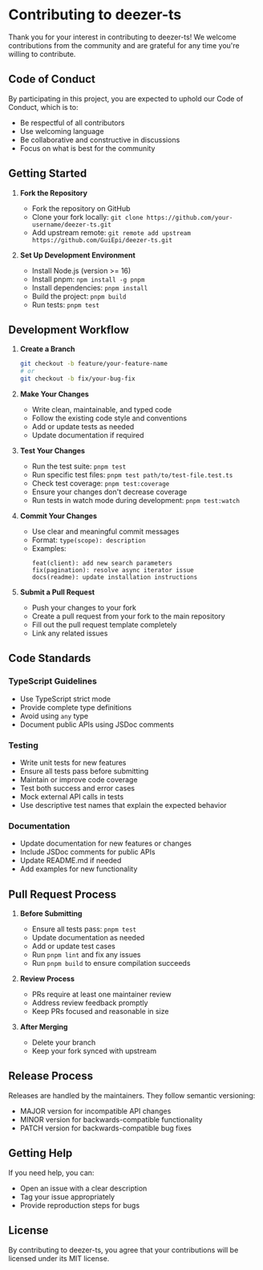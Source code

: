 # Contributing to deezer-ts

Thank you for your interest in contributing to deezer-ts! We welcome contributions from the community and are grateful for any time you're willing to contribute.

## Code of Conduct

By participating in this project, you are expected to uphold our Code of Conduct, which is to:
- Be respectful of all contributors
- Use welcoming language
- Be collaborative and constructive in discussions
- Focus on what is best for the community

## Getting Started

1. **Fork the Repository**
   - Fork the repository on GitHub
   - Clone your fork locally: `git clone https://github.com/your-username/deezer-ts.git`
   - Add upstream remote: `git remote add upstream https://github.com/GuiEpi/deezer-ts.git`

2. **Set Up Development Environment**
   - Install Node.js (version >= 16)
   - Install pnpm: `npm install -g pnpm`
   - Install dependencies: `pnpm install`
   - Build the project: `pnpm build`
   - Run tests: `pnpm test`

## Development Workflow

1. **Create a Branch**
   ```bash
   git checkout -b feature/your-feature-name
   # or
   git checkout -b fix/your-bug-fix
   ```

2. **Make Your Changes**
   - Write clean, maintainable, and typed code
   - Follow the existing code style and conventions
   - Add or update tests as needed
   - Update documentation if required

3. **Test Your Changes**
   - Run the test suite: `pnpm test`
   - Run specific test files: `pnpm test path/to/test-file.test.ts`
   - Check test coverage: `pnpm test:coverage`
   - Ensure your changes don't decrease coverage
   - Run tests in watch mode during development: `pnpm test:watch`

4. **Commit Your Changes**
   - Use clear and meaningful commit messages
   - Format: `type(scope): description`
   - Examples:
     ```
     feat(client): add new search parameters
     fix(pagination): resolve async iterator issue
     docs(readme): update installation instructions
     ```

5. **Submit a Pull Request**
   - Push your changes to your fork
   - Create a pull request from your fork to the main repository
   - Fill out the pull request template completely
   - Link any related issues

## Code Standards

### TypeScript Guidelines
- Use TypeScript strict mode
- Provide complete type definitions
- Avoid using `any` type
- Document public APIs using JSDoc comments

### Testing
- Write unit tests for new features
- Ensure all tests pass before submitting
- Maintain or improve code coverage
- Test both success and error cases
- Mock external API calls in tests
- Use descriptive test names that explain the expected behavior

### Documentation
- Update documentation for new features or changes
- Include JSDoc comments for public APIs
- Update README.md if needed
- Add examples for new functionality

## Pull Request Process

1. **Before Submitting**
   - Ensure all tests pass: `pnpm test`
   - Update documentation as needed
   - Add or update test cases
   - Run `pnpm lint` and fix any issues
   - Run `pnpm build` to ensure compilation succeeds

2. **Review Process**
   - PRs require at least one maintainer review
   - Address review feedback promptly
   - Keep PRs focused and reasonable in size

3. **After Merging**
   - Delete your branch
   - Keep your fork synced with upstream

## Release Process

Releases are handled by the maintainers. They follow semantic versioning:
- MAJOR version for incompatible API changes
- MINOR version for backwards-compatible functionality
- PATCH version for backwards-compatible bug fixes

## Getting Help

If you need help, you can:
- Open an issue with a clear description
- Tag your issue appropriately
- Provide reproduction steps for bugs

## License

By contributing to deezer-ts, you agree that your contributions will be licensed under its MIT license. 